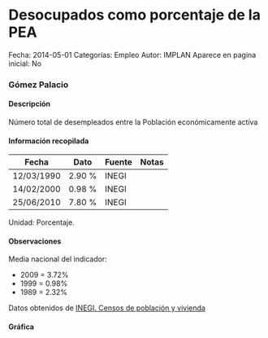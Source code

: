 Desocupados como porcentaje de la PEA
=====

Fecha: 2014-05-01
Categorías: Empleo
Autor: IMPLAN
Aparece en pagina inicial: No

### Gómez Palacio

#### Descripción

Número total de desempleados entre la Población económicamente activa

<!-- break -->

#### Información recopilada

<table class="table table-hover table-bordered matriz">
  <thead>
    <tr><th>Fecha</th><th>Dato</th><th>Fuente</th><th>Notas</th></tr>
  </thead>
  <tbody>
    <tr><td class="centrado">12/03/1990</td><td class="derecha">2.90 %</td><td>INEGI</td><td></td></tr>
    <tr><td class="centrado">14/02/2000</td><td class="derecha">0.98 %</td><td>INEGI</td><td></td></tr>
    <tr><td class="centrado">25/06/2010</td><td class="derecha">7.80 %</td><td>INEGI</td><td></td></tr>
  </tbody>
</table>

Unidad: Porcentaje.

#### Observaciones

Media nacional del indicador:

- 2009 = 3.72%
- 1999 = 0.98%
- 1989 = 2.32%

Datos obtenidos de [INEGI. Censos de población y vivienda](http://www.inegi.org.mx/sistemas/consulta_resultados/iter2010.aspx?c=27329&s=est)

#### Gráfica

<div id="Morrisondvlcgb" class="grafica"></div>
<script>
new Morris.Line({
element: 'Morrisondvlcgb',
data: [{ fecha: '1990-03-12', dato: 2.9000 },{ fecha: '2000-02-14', dato: 0.9800 },{ fecha: '2010-06-25', dato: 7.8000 }],
xkey: 'fecha',
ykeys: ['dato'],
labels: ['Dato'],
lineColors: ['#FF5B02'],
xLabelFormat: function(d) { return d.getDate()+'/'+(d.getMonth()+1)+'/'+d.getFullYear(); },
dateFormat: function(ts) { var d = new Date(ts); return d.getDate() + '/' + (d.getMonth() + 1) + '/' + d.getFullYear(); }
});
</script>
